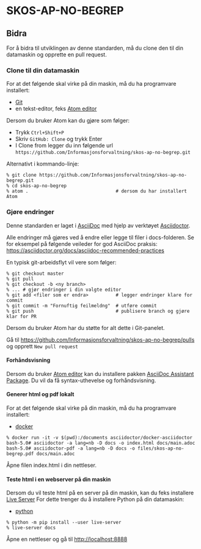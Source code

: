 # SKOS-AP-NO-BEGREP

## Bidra

For å bidra til utviklingen av denne standarden, må du clone den til din datamaskin og opprette en pull request.

### Clone til din datamaskin

For at det følgende skal virke på din maskin, må du ha programvare installert:  

- [Git](https://git-scm.com/)
- en tekst-editor, feks [Atom editor](https://atom.io/)

 Dersom du bruker Atom kan du gjøre som følger:  

- Trykk `Ctrl+Shift+P`
- Skriv `GitHub: Clone` og trykk Enter
- I Clone from legger du inn følgende url `https://github.com/Informasjonsforvaltning/skos-ap-no-begrep.git`

Alternativt i kommando-linje:

```Shell
% git clone https://github.com/Informasjonsforvaltning/skos-ap-no-begrep.git
% cd skos-ap-no-begrep
% atom .                                # dersom du har installert Atom
```

### Gjøre endringer

Denne standarden er laget i [AsciiDoc](http://asciidoc.org/) med hjelp av verktøyet [Asciidoctor](https://asciidoctor.org/).

Alle endringer må gjøres ved å endre eller legge til filer i docs-folderen. Se for eksempel på følgende veileder for god AsciiDoc praksis: <https://asciidoctor.org/docs/asciidoc-recommended-practices>

En typisk git-arbeidsflyt vil vere som følger:

```shell
% git checkout master
% git pull
% git checkout -b <ny branch>
% ... # gjør endringer i din valgte editor
% git add <filer som er endra>          # legger endringer klare for commit
% git commit -m "Fornuftig feilmeldng"  # utføre commit
% git push                              # publisere branch og gjøre klar for PR
```

Dersom du bruker Atom har du støtte for alt dette i Git-panelet.

Gå til <https://github.com/Informasjonsforvaltning/skos-ap-no-begrep/pulls> og opprett `New pull request`

#### Forhåndsvisning

Dersom du bruker [Atom editor](https://atom.io/) kan du installere pakken [AsciiDoc Assistant Package](https://atom.io/packages/asciidoc-assistant).
Du vil da få syntax-uthevelse og forhåndsvisning.

#### Generer html og pdf lokalt

For at det følgende skal virke på din maskin, må du ha programvare installert:  

- [docker](https://www.docker.com/products/docker-desktop)

```Shell
% docker run -it -v $(pwd):/documents asciidoctor/docker-asciidoctor
bash-5.0# asciidoctor -a lang=nb -D docs -o index.html docs/main.adoc
bash-5.0# asciidoctor-pdf -a lang=nb -D docs -o files/skos-ap-no-begrep.pdf docs/main.adoc
```

Åpne filen index.html i din nettleser.

#### Teste html i en webserver på din maskin

Dersom du vil teste html på en server på din maskin, kan du feks installere [Live Server](https://pypi.org/project/live-server/)
For dette trenger du å installere Python på din datamaskin:

- [python](https://www.python.org/downloads/)

```Shell
% python -m pip install --user live-server
% live-server docs
```

Åpne en nettleser og gå til <http://localhost:8888>
